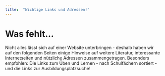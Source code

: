```yaml
---
title:  "Wichtige Links und Adressen!"
---
```


# Was fehlt...

Nicht alles lässt sich auf einer Website unterbringen - deshalb haben wir auf den folgenden Seiten einige Hinweise auf weitere Literatur, interessante Internetseiten und nützliche Adressen zusammengetragen. Besonders empfohlen: Die Links zum Üben und Lernen - nach Schulfächern sortiert - und die Links zur Ausbildungsplatzsuche!
